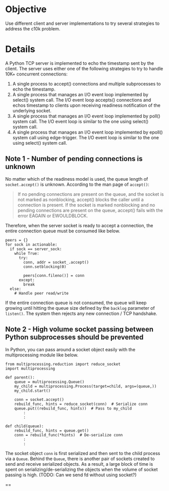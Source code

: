 Objective
==

Use different client and server implementations to try several strategies to address the c10k problem.


Details
==

A Python TCP server is implemented to echo the timestamp sent by the client. The server uses either one of the following strategies to try to handle 10K+ concurrent connections:

1. A single process to accept() connections and multiple subprocesses to echo the timestamp.
2. A single process that manages an I/O event loop implemented by select() system call. The I/O event loop accepts() connections and echos timestamp to clients upon receiving readiness notification of the underlying socket.
3. A single process that manages an I/O event loop implemented by poll() system call. The I/O event loop is similar to the one using select() system call.
4. A single process that manages an I/O event loop implemented by epoll() system call using edge-trigger. The I/O event loop is similar to the one using select() system call.


Note 1 - Number of pending connections is unknown
--

No matter which of the readiness model is used, the queue length of `socket.accept()` is unknown. According to the man page of `accept()`:

> If no pending connections are present on the queue, and the socket is not marked as nonblocking, accept() blocks the caller until a connection is present. If the socket is marked nonblocking and no pending connections are present on the queue, accept() fails with the error EAGAIN or EWOULDBLOCK.

Therefore, when the server socket is ready to accept a connection, the entire connection queue must be consumed like below.

    peers = {}
    for sock in actionable:
      if sock == server_sock:
        while True:
          try:
            conn, addr = socket_.accept()
            conn.setblocking(0)

            peers[conn.fileno()] = conn
          except:
            break
      else:
        # Handle peer read/write

If the entire connection queue is not consumed, the queue will keep growing until hitting the queue size defined by the `backlog` parameter of `listen()`. The system then rejects any new connection / TCP handshake.


Note 2 - High volume socket passing between Python subprocesses should be prevented
--

In Python, you can pass around a socket object easily with the multiprocessing module like below.

    from multiprocessing.reduction import reduce_socket
    import multiprocessing

    def parent():
        queue = multiprocessing.Queue()
        my_child = multiprocessing.Process(target=child, args=(queue,))
        my_child.start()

        conn = socket.accept()
        rebuild_func, hints = reduce_socket(conn)  # Serialize conn
        queue.put((rebuild_func, hints))  # Pass to my_child
            :
            :

    def child(queue):
        rebuild_func, hints = queue.get()
        conn = rebuild_func(*hints)  # De-serialize conn
            :
            :

The socket object `conn` is first serialized and then sent to the child process via a `Queue`. Behind the `Queue`, there is another pair of sockets created to send and receive serialized objects. As a result, a large block of time is spent on serializing/de-serializing the objects when the volume of socket passing is high. (TODO: Can we send fd without using socket?)

==
